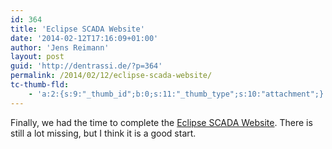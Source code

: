 ```yaml
---
id: 364
title: 'Eclipse SCADA Website'
date: '2014-02-12T17:16:09+01:00'
author: 'Jens Reimann'
layout: post
guid: 'http://dentrassi.de/?p=364'
permalink: /2014/02/12/eclipse-scada-website/
tc-thumb-fld:
    - 'a:2:{s:9:"_thumb_id";b:0;s:11:"_thumb_type";s:10:"attachment";}'
---
```


Finally, we had the time to complete the [Eclipse SCADA Website](http://www.eclipse.org/eclipsescada). There is still a lot missing, but I think it is a good start.

<!-- more -->
